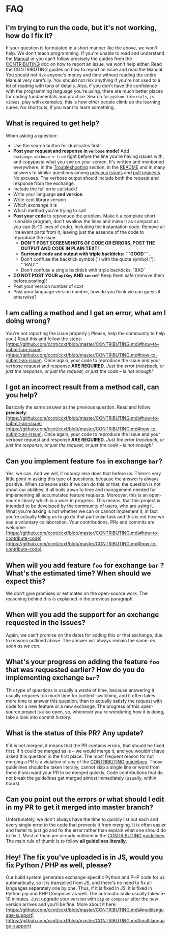 # FAQ

## I'm trying to run the code, but it's not working, how do I fix it?

If your question is formulated in a short manner like the above, we won't help. We don't teach programming. If you're unable to read and understand the [Manual](https://github.com/ccxt/ccxt/wiki) or you can't follow precisely the guides from the [CONTRIBUTING](https://github.com/ccxt/ccxt/blob/master/CONTRIBUTING.md) doc on how to report an issue, we won't help either. Read the CONTRIBUTING guides on how to report an issue and read the Manual. You should not risk anyone's money and time without reading the entire Manual very carefully. You should not risk anything if you're not used to a lot of reading with tons of details. Also, if you don't have the confidence with the programming language you're using, there are much better places for coding fundamentals and practice. Search for `python tutorials`, `js videos`, play with examples, this is how other people climb up the learning curve. No shortcuts, if you want to learn something.

## What is required to get help?

When asking a question:

* Use the search button for duplicates first!
* **Post your request and response in `verbose` mode!** Add `exchange.verbose = true` right before the line you're having issues with, and copypaste what you see on your screen. It's written and mentioned everywhere, in the [Troubleshooting](https://github.com/ccxt/ccxt/wiki/Manual#troubleshooting) section, in the [README](https://github.com/ccxt/ccxt/blob/master/README.md) and in many answers to similar questions among [previous issues](https://github.com/ccxt/ccxt/issues) and [pull requests](https://github.com/ccxt/ccxt/pulls). No excuses. The verbose output should include both the request and response from the exchange.
* Include the full error callstack!
* Write your language **and version**
* Write ccxt library version
* Which exchange it is
* Which method you're trying to call
* **Post your code** to reproduce the problem. Make it a complete short runnable program, don't swallow the lines and make it as compact as you can \(5-10 lines of code\), including the instantation code. Remove all irrelevant parts from it, leaving just the essence of the code to reproduce the issue.
  * **DON'T POST SCREENSHOTS OF CODE OR ERRORS, POST THE OUTPUT AND CODE IN PLAIN TEXT!**
  * **Surround code and output with triple backticks: \`\`\`GOOD\`\`\`**.
  * Don't confuse the backtick symbol \(\`\) with the quote symbol \(\'\): '''BAD'''
  * Don't confuse a single backtick with triple backticks: \`BAD\`
* **DO NOT POST YOUR `apiKey` AND `secret`!** Keep them safe \(remove them before posting\)!
* Post your version number of ccxt
* Post your language version number, how do you think we can guess it otherwise?

## I am calling a method and I get an error, what am I doing wrong?

You're not reporting the issue properly \) Please, help the community to help you \) Read this and follow the steps: [https://github.com/ccxt/ccxt/blob/master/CONTRIBUTING.md\#how-to-submit-an-issue](https://github.com/ccxt/ccxt/blob/master/CONTRIBUTING.md#how-to-submit-an-issue). Once again, your code to reproduce the issue and your verbose request and response **ARE REQUIRED**. _Just the error traceback, or just the response, or just the request, or just the code – is not enough!_

## I got an incorrect result from a method call, can you help?

Basically the same answer as the previous question. Read and follow **precisely**: [https://github.com/ccxt/ccxt/blob/master/CONTRIBUTING.md\#how-to-submit-an-issue](https://github.com/ccxt/ccxt/blob/master/CONTRIBUTING.md#how-to-submit-an-issue). Once again, your code to reproduce the issue and your verbose request and response **ARE REQUIRED**. _Just the error traceback, or just the response, or just the request, or just the code – is not enough!_

## Can you implement feature `foo` in exchange `bar`?

Yes, we can. And we will, if nobody else does that before us. There's very little point in asking this type of questions, because the answer is always positive. When someone asks if we can do this or that, the question is not about our abilities, it all boils down to time and management needed for implementing all accumulated feature requests. Moreover, this is an open-source library which is a work in progress. This means, that this project is intended to be developed by the community of users, who are using it. What you're asking is not whether we can or cannot implement it, in fact you're actually telling us to go do that particular task and this is not how we see a voluntary collaboration. Your contributions, PRs and commits are welcome: [https://github.com/ccxt/ccxt/blob/master/CONTRIBUTING.md\#how-to-contribute-code](https://github.com/ccxt/ccxt/blob/master/CONTRIBUTING.md#how-to-contribute-code).

## When will you add feature `foo` for exchange `bar` ? What's the estimated time? When should we expect this?

We don't give promises or estimates on the open-source work. The reasoning behind this is explained in the previous paragraph.

## When will you add the support for an exchange requested in the Issues?

Again, we can't promise on the dates for adding this or that exchange, due to reasons outlined above. The answer will always remain the same: _as soon as we can_.

## What's your progress on adding the feature `foo` that was requested earlier? How do you do implementing exchange `bar`?

This type of questions is usually a waste of time, because answering it usually requires too much time for context-switching, and it often takes more time to answer this question, than to actually satisfy the request with code for a new feature or a new exchange. The progress of this open-source project is also open, so, whenever you're wondering how it is doing, take a look into commit history.

## What is the status of this PR? Any update?

If it is not merged, it means that the PR contains errors, that should be fixed first. If it could be merged as is – we would merge it, and you wouldn't have asked this question in the first place. The most frequent reason for not merging a PR is a violation of any of the [CONTRIBUTING guidelines](https://github.com/ccxt/ccxt/blob/master/CONTRIBUTING.md#derived-exchange-classes). Those guidelines should be taken literally, cannot skip a single line or word from there if you want your PR to be merged quickly. Code contributions that do not break the guidelines get merged almost immediately \(usually, within hours\).

## Can you point out the errors or what should I edit in my PR to get it merged into master branch?

Unfortunately, we don't always have the time to quickly list out each and every single error in the code that prevents it from merging. It is often easier and faster to just go and fix the error rather than explain what one should do to fix it. Most of them are already outlined in the [CONTRIBUTING guidelines](https://github.com/ccxt/ccxt/blob/master/CONTRIBUTING.md#derived-exchange-classes). The main rule of thumb is to follow **all guidelines literally**.

## Hey! The fix you've uploaded is in JS, would you fix Python / PHP as well, please?

Our build system generates exchange-specific Python and PHP code for us automatically, so it is transpiled from JS, and there's no need to fix all languages separately one by one. Thus, if it is fixed in JS, it is fixed in Python pip and PHP Composer as well. The automatic build usually takes 5-10 minutes. Just upgrade your version with `pip` or `composer` after the new version arrives and you'll be fine. More about it here: [https://github.com/ccxt/ccxt/blob/master/CONTRIBUTING.md\#multilanguage-support](https://github.com/ccxt/ccxt/blob/master/CONTRIBUTING.md#multilanguage-support)

